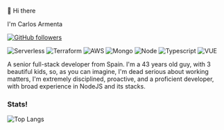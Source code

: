 👋 Hi there 

I'm Carlos Armenta
<!---
[![Twitter](https://img.shields.io/twitter/follow/TadeoArmenta.svg?style=social&label=@TadeoArmenta)](https://twitter.com/TadeoArmenta)
--->
[![GitHub followers](https://img.shields.io/github/followers/cgtarmenta?style=social)]([https://github.com/cgtarmenta](https://github.com/cgtarmenta?tab=followers))

![Serverless](https://img.shields.io/badge/Serverless-%23FFFFFF?logo=serverless&logoColor=red&style=for-the-badge)
![Terraform](https://img.shields.io/badge/terraform-%23FFFFFF?logo=terraform&logoColor=purple&style=for-the-badge)
![AWS](https://img.shields.io/badge/AWS-%23FFFFFF?logo=amazon-aws&logoColor=orange&style=for-the-badge)
![Mongo](https://img.shields.io/badge/mongodb-%23FFFFFF?logo=mongodb&logoColor=green&style=for-the-badge)
![Node](https://img.shields.io/badge/Node-%23FFFFFF?logo=nodedotjs&logoColor=green&style=for-the-badge)
![Typescript](https://img.shields.io/badge/typescript%20-%23FFFFFF.svg?&style=for-the-badge&logo=typescript&logoColor=blue)
![VUE](https://img.shields.io/badge/VUE-%23FFFFFF?logo=vue.js&logoColor=green&style=for-the-badge)





A senior full-stack developer from Spain. I'm a 43 years old guy, with 3 beautiful kids, so, as you can imagine, I'm dead serious about working matters, I'm extremely disciplined, proactive, and a proficient developer, with broad experience in NodeJS and its stacks.

<!---
- Take a look at [my website, tadeoarmenta.com](https://tadeoarmenta.com)!
- 💼  Find me on [Upwork](https://www.upwork.com/fl/tadeoarmenta 'Upwork')
--->

<!--
- 🔭 I’m currently working on ...
- 🌱 I’m currently learning ...
- 👯 I’m looking to collaborate on ...
- 🤔 I’m looking for help with ...
- 💬 Ask me about ...
- 📫 How to reach me: ...
- 😄 Pronouns: ...
- ⚡ Fun fact: ...
-->
### Stats!
<!---
![Tadeo's GitHub stats](https://github-readme-stats.vercel.app/api?username=TadeoArmenta&count_private=true&show_icons=true&theme=dark)
--->
![Top Langs](https://github-readme-stats.vercel.app/api/top-langs/?username=cgtarmenta&layout=compact&theme=dark&hide=C,PHP,Objective-C,Assembly,CSS,Makefile&langs_count=8)
